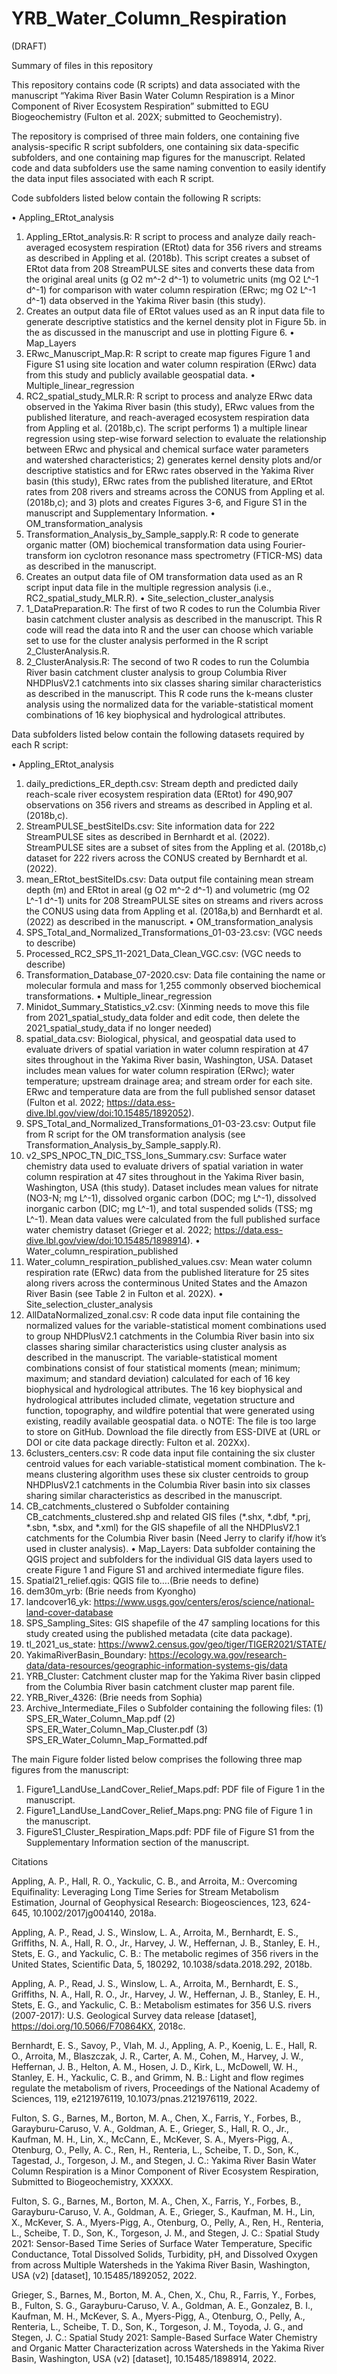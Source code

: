 # YRB_Water_Column_Respiration
(DRAFT)

Summary of files in this repository

This repository contains code (R scripts) and data associated with the manuscript “Yakima River Basin Water Column Respiration is a Minor Component of River Ecosystem Respiration” submitted to EGU Biogeochemistry (Fulton et al. 202X; submitted to Geochemistry). 

The repository is comprised of three main folders, one containing five analysis-specific R script subfolders, one containing six data-specific subfolders, and one containing map figures for the manuscript. Related code and data subfolders use the same naming convention to easily identify the data input files associated with each R script.

Code subfolders listed below contain the following R scripts:

•	Appling_ERtot_analysis
1)	Appling_ERtot_analysis.R: R script to process and analyze daily reach-averaged ecosystem respiration (ERtot) data for 356 rivers and streams as described in Appling et al. (2018b).  This script creates a subset of ERtot data from 208 StreamPULSE sites and converts these data from the original areal units (g O2 m^-2 d^-1) to volumetric units (mg O2 L^-1 d^-1) for comparison with water column respiration (ERwc; mg O2 L^-1 d^-1) data observed in the Yakima River basin (this study).
2)	Creates an output data file of ERtot values used as an R input data file to generate descriptive statistics and the kernel density plot in Figure 5b. in the as discussed in the manuscript and use in plotting Figure 6.
•	Map_Layers
1)	ERwc_Manuscript_Map.R: R script to create map figures Figure 1 and Figure S1 using site location and water column respiration (ERwc) data from this study and publicly available geospatial data.
•	Multiple_linear_regression
1)	RC2_spatial_study_MLR.R: R script to process and analyze ERwc data observed in the Yakima River basin (this study), ERwc values from the published literature, and reach-averaged ecosystem respiration data from Appling et al. (2018b,c). The script performs 1) a multiple linear regression using step-wise forward selection to evaluate the relationship between ERwc and physical and chemical surface water parameters and watershed characteristics; 2) generates kernel density plots and/or descriptive statistics and for ERwc rates observed in the Yakima River basin (this study), ERwc rates from the published literature, and ERtot rates from 208 rivers and streams across the CONUS from Appling et al. (2018b,c); and 3) plots and creates Figures 3-6, and Figure S1 in the manuscript and Supplementary Information.
•	OM_transformation_analysis
1)	Transformation_Analysis_by_Sample_sapply.R: R code to generate organic matter (OM) biochemical transformation data using Fourier-transform ion cyclotron resonance mass spectrometry (FTICR-MS) data as described in the manuscript.
2)	Creates an output data file of OM transformation data used as an R script input data file in the multiple regression analysis (i.e., RC2_spatial_study_MLR.R). 
•	Site_selection_cluster_analysis
1)	1_DataPreparation.R: The first of two R codes to run the Columbia River basin catchment cluster analysis as described in the manuscript. This R code will read the data into R and the user can choose which variable set to use for the cluster analysis performed in the R script 2_ClusterAnalysis.R.
2)	2_ClusterAnalysis.R: The second of two R codes to run the Columbia River basin catchment cluster analysis to group Columbia River NHDPlusV2.1 catchments into six classes sharing similar characteristics as described in the manuscript. This R code runs the k-means cluster analysis using the normalized data for the variable-statistical moment combinations of 16 key biophysical and hydrological attributes.

Data subfolders listed below contain the following datasets required by each R script:

•	Appling_ERtot_analysis
1)	daily_predictions_ER_depth.csv: Stream depth and predicted daily reach-scale river ecosystem respiration data (ERtot) for 490,907 observations on 356 rivers and streams as described in Appling et al. (2018b,c). 
2)	StreamPULSE_bestSiteIDs.csv: Site information data for 222 StreamPULSE sites as described in Bernhardt et al. (2022). StreamPULSE sites are a subset of sites from the Appling et al. (2018b,c) dataset for 222 rivers across the CONUS created by Bernhardt et al. (2022).
3)	mean_ERtot_bestSiteIDs.csv: Data output file containing mean stream depth (m) and ERtot in areal (g O2 m^-2 d^-1) and volumetric (mg O2 L^-1 d^-1) units for 208 StreamPULSE sites on streams and rivers across the CONUS using data from Appling et al. (2018a,b) and Bernhardt et al. (2022) as described in the manuscript.
•	OM_transformation_analysis
1)	SPS_Total_and_Normalized_Transformations_01-03-23.csv: (VGC needs to describe)
2)	Processed_RC2_SPS_11-2021_Data_Clean_VGC.csv: (VGC needs to describe)
3)	Transformation_Database_07-2020.csv: Data file containing the name or molecular formula and mass for 1,255 commonly observed biochemical transformations.
•	Multiple_linear_regression
1)	Minidot_Summary_Statistics_v2.csv: (Xinming needs to move this file from 2021_spatial_study_data folder and edit code, then delete the 2021_spatial_study_data if no longer needed) 
2)	spatial_data.csv: Biological, physical, and geospatial data used to evaluate drivers of spatial variation in water column respiration at 47 sites throughout in the Yakima River basin, Washington, USA. Dataset includes mean values for water column respiration (ERwc); water temperature; upstream drainage area; and stream order for each site. ERwc and temperature data are from the full published sensor dataset (Fulton et al. 2022; https://data.ess-dive.lbl.gov/view/doi:10.15485/1892052).
3)	SPS_Total_and_Normalized_Transformations_01-03-23.csv: Output file from R script for the OM transformation analysis (see Transformation_Analysis_by_Sample_sapply.R). 
4)	v2_SPS_NPOC_TN_DIC_TSS_Ions_Summary.csv: Surface water chemistry data used to evaluate drivers of spatial variation in water column respiration at 47 sites throughout in the Yakima River basin, Washington, USA (this study). Dataset includes mean values for nitrate (NO3-N; mg L^-1), dissolved organic carbon (DOC; mg L^-1), dissolved inorganic carbon (DIC; mg L^-1), and total suspended solids (TSS; mg L^-1). Mean data values were calculated from the full published surface water chemistry dataset (Grieger et al. 2022; https://data.ess-dive.lbl.gov/view/doi:10.15485/1898914).
•	Water_column_respiration_published
1)	Water_column_respiration_published_values.csv: Mean water column respiration rate (ERwc) data from the published literature for 25 sites along rivers across the conterminous United States and the Amazon River Basin (see Table 2 in Fulton et al. 202X).
•	Site_selection_cluster_analysis
1)	AllDataNormalized_zonal.csv: R code data input file containing the normalized values for the variable-statistical moment combinations used to group NHDPlusV2.1 catchments in the Columbia River basin into six classes sharing similar characteristics using cluster analysis as described in the manuscript. The variable-statistical moment combinations consist of four statistical moments (mean; minimum; maximum; and standard deviation) calculated for each of 16 key biophysical and hydrological attributes. The 16 key biophysical and hydrological attributes included climate, vegetation structure and function, topography, and wildfire potential that were generated using existing, readily available geospatial data.
o	NOTE: The file is too large to store on GitHub. Download the file directly from ESS-DIVE at (URL or DOI or cite data package directly: Fulton et al. 202Xx). 
2)	6clusters_centers.csv: R code data input file containing the six cluster centroid values for each variable-statistical moment combination. The k-means clustering algorithm uses these six cluster centroids to group NHDPlusV2.1 catchments in the Columbia River basin into six classes sharing similar characteristics as described in the manuscript.
3)	CB_catchments_clustered
o	Subfolder containing CB_catchments_clustered.shp and related GIS files (*.shx, *.dbf, *.prj, *.sbn, *.sbx, and *.xml) for the GIS shapefile of all the NHDPlusV2.1 catchments for the Columbia River basin (Need Jerry to clarify if/how it’s used in cluster analysis).
•	Map_Layers: Data subfolder containing the QGIS project and subfolders for the individual GIS data layers used to create Figure 1 and Figure S1 and archived intermediate figure files.
1)	Spatial21_relief.qgis: QGIS file to….(Brie needs to define)
2)	dem30m_yrb: (Brie needs from Kyongho)
3)	landcover16_yk: https://www.usgs.gov/centers/eros/science/national-land-cover-database
4)	SPS_Sampling_Sites: GIS shapefile of the 47 sampling locations for this study created using the published metadata (cite data package).
5)	tl_2021_us_state: https://www2.census.gov/geo/tiger/TIGER2021/STATE/
6)	YakimaRiverBasin_Boundary: https://ecology.wa.gov/research-data/data-resources/geographic-information-systems-gis/data
7)	YRB_Cluster: Catchment cluster map for the Yakima River basin clipped from the Columbia River basin catchment cluster map parent file. 
8)	YRB_River_4326: (Brie needs from Sophia)
9)	Archive_Intermediate_Files
o	Subfolder containing the following files:
(1)	SPS_ER_Water_Column_Map.pdf
(2)	SPS_ER_Water_Column_Map_Cluster.pdf
(3)	SPS_ER_Water_Column_Map_Formatted.pdf


The main Figure folder listed below comprises the following three map figures from the manuscript:

1)	Figure1_LandUse_LandCover_Relief_Maps.pdf: PDF file of Figure 1 in the manuscript.
2)	Figure1_LandUse_LandCover_Relief_Maps.png: PNG file of Figure 1 in the manuscript.
3)	FigureS1_Cluster_Respiration_Maps.pdf: PDF file of Figure S1 from the Supplementary Information section of the manuscript.

Citations

Appling, A. P., Hall, R. O., Yackulic, C. B., and Arroita, M.: Overcoming Equifinality: Leveraging Long Time Series for Stream Metabolism Estimation, Journal of Geophysical Research: Biogeosciences, 123, 624-645, 10.1002/2017jg004140, 2018a.

Appling, A. P., Read, J. S., Winslow, L. A., Arroita, M., Bernhardt, E. S., Griffiths, N. A., Hall, R. O., Jr., Harvey, J. W., Heffernan, J. B., Stanley, E. H., Stets, E. G., and Yackulic, C. B.: The metabolic regimes of 356 rivers in the United States, Scientific Data, 5, 180292, 10.1038/sdata.2018.292, 2018b.

Appling, A. P., Read, J. S., Winslow, L. A., Arroita, M., Bernhardt, E. S., Griffiths, N. A., Hall, R. O., Jr., Harvey, J. W., Heffernan, J. B., Stanley, E. H., Stets, E. G., and Yackulic, C. B.: Metabolism estimates for 356 U.S. rivers (2007-2017): U.S. Geological Survey data release [dataset], https://doi.org/10.5066/F70864KX, 2018c.

Bernhardt, E. S., Savoy, P., Vlah, M. J., Appling, A. P., Koenig, L. E., Hall, R. O., Arroita, M., Blaszczak, J. R., Carter, A. M., Cohen, M., Harvey, J. W., Heffernan, J. B., Helton, A. M., Hosen, J. D., Kirk, L., McDowell, W. H., Stanley, E. H., Yackulic, C. B., and Grimm, N. B.: Light and flow regimes regulate the metabolism of rivers, Proceedings of the National Academy of Sciences, 119, e2121976119, 10.1073/pnas.2121976119, 2022.

Fulton, S. G., Barnes, M., Borton, M. A., Chen, X., Farris, Y., Forbes, B., Garayburu-Caruso, V. A., Goldman, A. E., Grieger, S., Hall, R. O., Jr., Kaufman, M. H., Lin, X., McCann, E., McKever, S. A., Myers-Pigg, A., Otenburg, O., Pelly, A. C., Ren, H., Renteria, L., Scheibe, T. D., Son, K., Tagestad, J., Torgeson, J. M., and Stegen, J. C.: Yakima River Basin Water Column Respiration is a Minor Component of River Ecosystem Respiration, Submitted to Biogeochemistry, XXXXX.

Fulton, S. G., Barnes, M., Borton, M. A., Chen, X., Farris, Y., Forbes, B., Garayburu-Caruso, V. A., Goldman, A. E., Grieger, S., Kaufman, M. H., Lin, X., McKever, S. A., Myers-Pigg, A., Otenburg, O., Pelly, A., Ren, H., Renteria, L., Scheibe, T. D., Son, K., Torgeson, J. M., and Stegen, J. C.: Spatial Study 2021: Sensor-Based Time Series of Surface Water Temperature, Specific Conductance, Total Dissolved Solids, Turbidity, pH, and Dissolved Oxygen from across Multiple Watersheds in the Yakima River Basin, Washington, USA (v2) [dataset], 10.15485/1892052, 2022.

Grieger, S., Barnes, M., Borton, M. A., Chen, X., Chu, R., Farris, Y., Forbes, B., Fulton, S. G., Garayburu-Caruso, V. A., Goldman, A. E., Gonzalez, B. I., Kaufman, M. H., McKever, S. A., Myers-Pigg, A., Otenburg, O., Pelly, A., Renteria, L., Scheibe, T. D., Son, K., Torgeson, J. M., Toyoda, J. G., and Stegen, J. C.: Spatial Study 2021: Sample-Based Surface Water Chemistry and Organic Matter Characterization across Watersheds in the Yakima River Basin, Washington, USA (v2) [dataset], 10.15485/1898914, 2022.
